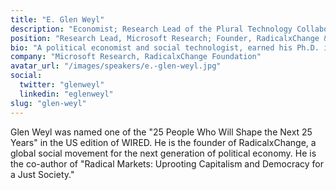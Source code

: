 ```yaml
---
title: "E. Glen Weyl"
description: "Economist; Research Lead of the Plural Technology Collaboratory at Microsoft Research; Founder of RadicalxChange & Plurality Institute"
position: "Research Lead, Microsoft Research; Founder, RadicalxChange & Plurality Institute"
bio: "A political economist and social technologist, earned his Ph.D. in Economics from Princeton University just one year after graduating undergraduate. After completing a fellowship at Harvard University, he spent three years as an Assistant Professor at the University of Chicago, focusing on research and teaching. He later joined Microsoft Research and currently serves as Research Lead of the Plural Technology Collaboratory, having advised senior leaders on geopolitics, macroeconomics, and the future of technology"
company: "Microsoft Research, RadicalxChange Foundation"
avatar_url: "/images/speakers/e.-glen-weyl.jpg"
social:
  twitter: "glenweyl"
  linkedin: "eglenweyl"
slug: "glen-weyl"
---
```


Glen Weyl was named one of the "25 People Who Will Shape the Next 25 Years" in the US edition of WIRED. He is the founder of RadicalxChange, a global social movement for the next generation of political economy. He is the co-author of "Radical Markets: Uprooting Capitalism and Democracy for a Just Society."
